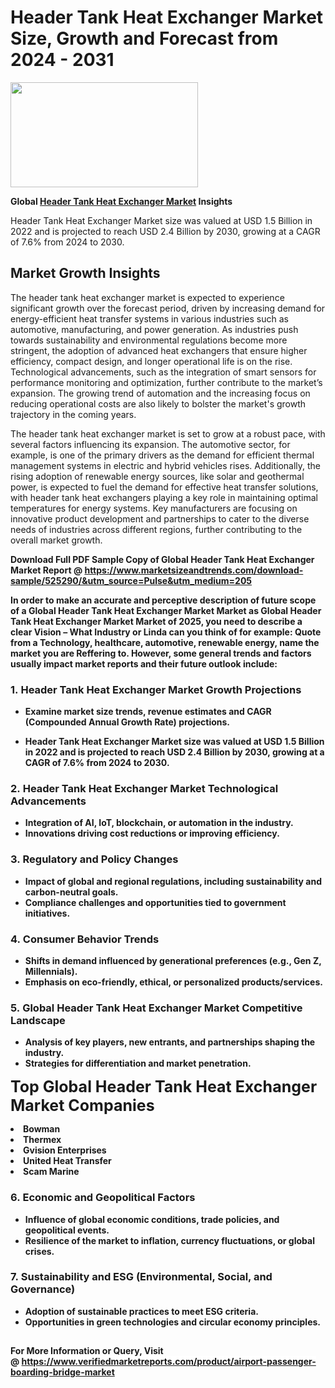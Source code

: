 <H1>Header Tank Heat Exchanger Market Size, Growth and Forecast from 2024 - 2031</H1><img class="aligncenter size-medium wp-image-584254" src="https://thirdeyenews.in/wp-content/uploads/2024/09/Global-Market-Research-300x168.jpeg" alt="" width="300" height="168" /><p><strong>Global&nbsp;<a href="https://www.marketsizeandtrends.com/download-sample/525290/&amp;utm_source=Pulse&amp;utm_medium=205">Header Tank Heat Exchanger Market</a> Insights</strong></p><p>Header Tank Heat Exchanger Market size was valued at USD 1.5 Billion in 2022 and is projected to reach USD 2.4 Billion by 2030, growing at a CAGR of 7.6% from 2024 to 2030.</p><p><h2>Market Growth Insights</h2> <p>The header tank heat exchanger market is expected to experience significant growth over the forecast period, driven by increasing demand for energy-efficient heat transfer systems in various industries such as automotive, manufacturing, and power generation. As industries push towards sustainability and environmental regulations become more stringent, the adoption of advanced heat exchangers that ensure higher efficiency, compact design, and longer operational life is on the rise. Technological advancements, such as the integration of smart sensors for performance monitoring and optimization, further contribute to the market’s expansion. The growing trend of automation and the increasing focus on reducing operational costs are also likely to bolster the market's growth trajectory in the coming years.</p> <p><strong></strong></p> <p>The header tank heat exchanger market is set to grow at a robust pace, with several factors influencing its expansion. The automotive sector, for example, is one of the primary drivers as the demand for efficient thermal management systems in electric and hybrid vehicles rises. Additionally, the rising adoption of renewable energy sources, like solar and geothermal power, is expected to fuel the demand for effective heat transfer solutions, with header tank heat exchangers playing a key role in maintaining optimal temperatures for energy systems. Key manufacturers are focusing on innovative product development and partnerships to cater to the diverse needs of industries across different regions, further contributing to the overall market growth.</p> <p><strong></p><p><span class=""><strong>Download Full PDF Sample Copy of Global Header Tank Heat Exchanger Market Report</strong> @ <a href="https://www.marketsizeandtrends.com/download-sample/525290/&amp;utm_source=Pulse&amp;utm_medium=205" target="_blank">https://www.marketsizeandtrends.com/download-sample/525290/&amp;utm_source=Pulse&amp;utm_medium=205</a></span></p><p>In order to make an accurate and perceptive description of future scope of a Global&nbsp;Header Tank Heat Exchanger Market Market as Global&nbsp;Header Tank Heat Exchanger Market Market of 2025, you need to describe a clear Vision &ndash; What Industry or Linda can you think of for example: Quote from a Technology, healthcare, automotive, renewable energy, name the market you are Reffering to. However, some general trends and factors usually impact market reports and their future outlook include:</p><h3>1.&nbsp;<strong>Header Tank Heat Exchanger Market Growth Projections</strong></h3><ul><li>Examine market size trends, revenue estimates and CAGR (Compounded Annual Growth Rate) projections.</li><li><p>Header Tank Heat Exchanger Market size was valued at USD 1.5 Billion in 2022 and is projected to reach USD 2.4 Billion by 2030, growing at a CAGR of 7.6% from 2024 to 2030.</p></li></ul><h3>2.&nbsp;<strong>Header Tank Heat Exchanger Market Technological Advancements</strong></h3><ul><li>Integration of AI, IoT, blockchain, or automation in the industry.</li><li>Innovations driving cost reductions or improving efficiency.</li></ul><h3>3.&nbsp;<strong>Regulatory and Policy Changes</strong></h3><ul><li>Impact of global and regional regulations, including sustainability and carbon-neutral goals.</li><li>Compliance challenges and opportunities tied to government initiatives.</li></ul><h3>4.&nbsp;<strong>Consumer Behavior Trends</strong></h3><ul><li>Shifts in demand influenced by generational preferences (e.g., Gen Z, Millennials).</li><li>Emphasis on eco-friendly, ethical, or personalized products/services.</li></ul><h3>5.&nbsp;<strong>Global Header Tank Heat Exchanger Market Competitive Landscape</strong></h3><ul><li>Analysis of key players, new entrants, and partnerships shaping the industry.</li><li>Strategies for differentiation and market penetration.</li></ul><p data-pm-slice="1 1 []"><span style="color: inherit; font-family: inherit; font-size: 25px;">Top Global Header Tank Heat Exchanger Market Companies</span></p><div class="" data-test-id=""><p><li>Bowman</li><li> Thermex</li><li> Gvision Enterprises</li><li> United Heat Transfer</li><li> Scam Marine</li></p></div><h3>6.&nbsp;<strong>Economic and Geopolitical Factors</strong></h3><ul><li>Influence of global economic conditions, trade policies, and geopolitical events.</li><li>Resilience of the market to inflation, currency fluctuations, or global crises.</li></ul><h3>7.&nbsp;<strong>Sustainability and ESG (Environmental, Social, and Governance)</strong></h3><ul><li>Adoption of sustainable practices to meet ESG criteria.</li><li>Opportunities in green technologies and circular economy principles.</li></ul><h2><strong style="font-size: 14px;">For More Information or Query, Visit @&nbsp;</strong><a style="background-color: #ffffff; font-size: 14px;" href="https://www.marketsizeandtrends.com/report/header-tank-heat-exchanger-market/" target="_blank">https://www.verifiedmarketreports.com/product/airport-passenger-boarding-bridge-market</a></h2>
